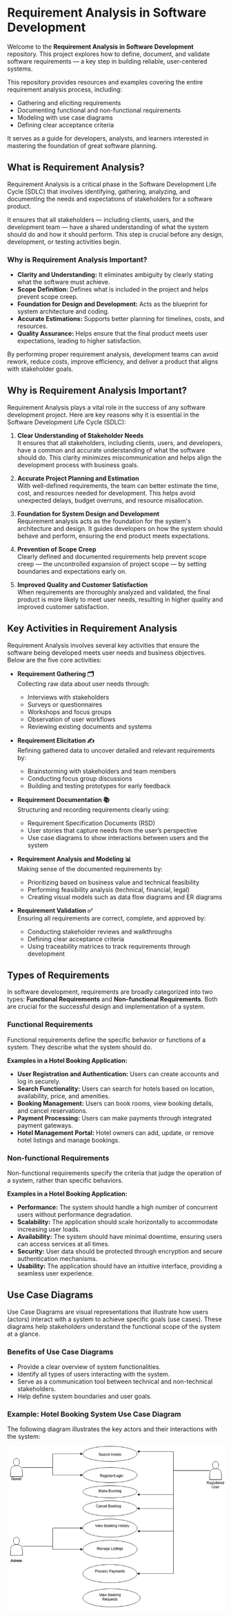 # Requirement Analysis in Software Development

Welcome to the **Requirement Analysis in Software Development** repository. This project explores how to define, document, and validate software requirements — a key step in building reliable, user-centered systems.

This repository provides resources and examples covering the entire requirement analysis process, including:
- Gathering and eliciting requirements
- Documenting functional and non-functional requirements
- Modeling with use case diagrams
- Defining clear acceptance criteria

It serves as a guide for developers, analysts, and learners interested in mastering the foundation of great software planning.

## What is Requirement Analysis?

Requirement Analysis is a critical phase in the Software Development Life Cycle (SDLC) that involves identifying, gathering, analyzing, and documenting the needs and expectations of stakeholders for a software product.

It ensures that all stakeholders — including clients, users, and the development team — have a shared understanding of what the system should do and how it should perform. This step is crucial before any design, development, or testing activities begin.

### Why is Requirement Analysis Important?

- **Clarity and Understanding:** It eliminates ambiguity by clearly stating what the software must achieve.
- **Scope Definition:** Defines what is included in the project and helps prevent scope creep.
- **Foundation for Design and Development:** Acts as the blueprint for system architecture and coding.
- **Accurate Estimations:** Supports better planning for timelines, costs, and resources.
- **Quality Assurance:** Helps ensure that the final product meets user expectations, leading to higher satisfaction.

By performing proper requirement analysis, development teams can avoid rework, reduce costs, improve efficiency, and deliver a product that aligns with stakeholder goals.

## Why is Requirement Analysis Important?

Requirement Analysis plays a vital role in the success of any software development project. Here are key reasons why it is essential in the Software Development Life Cycle (SDLC):

1. **Clear Understanding of Stakeholder Needs**  
   It ensures that all stakeholders, including clients, users, and developers, have a common and accurate understanding of what the software should do. This clarity minimizes miscommunication and helps align the development process with business goals.

2. **Accurate Project Planning and Estimation**  
   With well-defined requirements, the team can better estimate the time, cost, and resources needed for development. This helps avoid unexpected delays, budget overruns, and resource misallocation.

3. **Foundation for System Design and Development**  
   Requirement analysis acts as the foundation for the system's architecture and design. It guides developers on how the system should behave and perform, ensuring the end product meets expectations.

4. **Prevention of Scope Creep**  
   Clearly defined and documented requirements help prevent scope creep — the uncontrolled expansion of project scope — by setting boundaries and expectations early on.

5. **Improved Quality and Customer Satisfaction**  
   When requirements are thoroughly analyzed and validated, the final product is more likely to meet user needs, resulting in higher quality and improved customer satisfaction.

## Key Activities in Requirement Analysis

Requirement Analysis involves several key activities that ensure the software being developed meets user needs and business objectives. Below are the five core activities:

- **Requirement Gathering 🗂️**  
  Collecting raw data about user needs through:
  - Interviews with stakeholders
  - Surveys or questionnaires
  - Workshops and focus groups
  - Observation of user workflows
  - Reviewing existing documents and systems

- **Requirement Elicitation ✍️**  
  Refining gathered data to uncover detailed and relevant requirements by:
  - Brainstorming with stakeholders and team members
  - Conducting focus group discussions
  - Building and testing prototypes for early feedback

- **Requirement Documentation 📚**  
  Structuring and recording requirements clearly using:
  - Requirement Specification Documents (RSD)
  - User stories that capture needs from the user’s perspective
  - Use case diagrams to show interactions between users and the system

- **Requirement Analysis and Modeling 📊**  
  Making sense of the documented requirements by:
  - Prioritizing based on business value and technical feasibility
  - Performing feasibility analysis (technical, financial, legal)
  - Creating visual models such as data flow diagrams and ER diagrams

- **Requirement Validation ✅**  
  Ensuring all requirements are correct, complete, and approved by:
  - Conducting stakeholder reviews and walkthroughs
  - Defining clear acceptance criteria
  - Using traceability matrices to track requirements through development
 
## Types of Requirements

In software development, requirements are broadly categorized into two types: **Functional Requirements** and **Non-functional Requirements**. Both are crucial for the successful design and implementation of a system.

### Functional Requirements

Functional requirements define the specific behavior or functions of a system. They describe what the system should do.

**Examples in a Hotel Booking Application:**

- **User Registration and Authentication:** Users can create accounts and log in securely.
- **Search Functionality:** Users can search for hotels based on location, availability, price, and amenities.
- **Booking Management:** Users can book rooms, view booking details, and cancel reservations.
- **Payment Processing:** Users can make payments through integrated payment gateways.
- **Hotel Management Portal:** Hotel owners can add, update, or remove hotel listings and manage bookings.

### Non-functional Requirements

Non-functional requirements specify the criteria that judge the operation of a system, rather than specific behaviors.

**Examples in a Hotel Booking Application:**

- **Performance:** The system should handle a high number of concurrent users without performance degradation.
- **Scalability:** The application should scale horizontally to accommodate increasing user loads.
- **Availability:** The system should have minimal downtime, ensuring users can access services at all times.
- **Security:** User data should be protected through encryption and secure authentication mechanisms.
- **Usability:** The application should have an intuitive interface, providing a seamless user experience.

## Use Case Diagrams

Use Case Diagrams are visual representations that illustrate how users (actors) interact with a system to achieve specific goals (use cases). These diagrams help stakeholders understand the functional scope of the system at a glance.

### Benefits of Use Case Diagrams
- Provide a clear overview of system functionalities.
- Identify all types of users interacting with the system.
- Serve as a communication tool between technical and non-technical stakeholders.
- Help define system boundaries and user goals.

### Example: Hotel Booking System Use Case Diagram

The following diagram illustrates the key actors and their interactions with the system:

![Use Case Diagram](alx-booking-uc.png)




